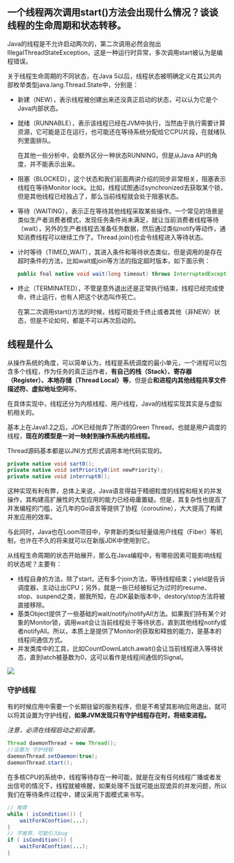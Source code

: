## 一个线程两次调用start()方法会出现什么情况？谈谈线程的生命周期和状态转移。

Java的线程是不允许启动两次的，第二次调用必然会抛出IllegalThreadStateException，这是一种运行时异常，多次调用start被认为是编程错误。

关于线程生命周期的不同状态，在Java 5以后，线程状态被明确定义在其公共内部枚举类型java.lang.Thread.State中，分别是：

* 新建（NEW），表示线程被创建出来还没真正启动的状态，可以认为它是个Java内部状态。

* 就绪（RUNNABLE），表示该线程已经在JVM中执行，当然由于执行需要计算资源，它可能是正在运行，也可能还在等待系统分配给它CPU片段，在就绪队列里面排队。

  在其他一些分析中，会额外区分一种状态RUNNING，但是从Java API的角度，并不能表示出来。

* 阻塞（BLOCKED），这个状态和我们前面两讲介绍的同步非常相关，阻塞表示线程在等待Monitor lock。比如，线程试图通过synchronized去获取某个锁，但是其他线程已经独占了，那么当前线程就会处于阻塞状态。

* 等待（WAITING），表示正在等待其他线程采取某些操作。一个常见的场景是类似生产者消费者模式，发现任务条件尚未满足，就让当前消费者线程等待（wait），另外的生产者线程去准备任务数据，然后通过类似notify等动作，通知消费线程可以继续工作了。Thread.join()也会令线程进入等待状态。

* 计时等待（TIMED_WAIT），其进入条件和等待状态类似，但是调用的是存在超时条件的方法，比如wait或join等方法的指定超时版本，如下面示例：

  ```java
  public fnal native void wait(long timeout) throws InterruptedException;
  ```

* 终止（TERMINATED），不管是意外退出还是正常执行结束，线程已经完成使命，终止运行，也有人把这个状态叫作死亡。

  在第二次调用start()方法的时候，线程可能处于终止或者其他（非NEW）状态，但是不论如何，都是不可以再次启动的。

## 线程是什么

从操作系统的角度，可以简单认为，线程是系统调度的最小单元，一个进程可以包含多个线程，作为任务的真正运作者，**有自己的栈（Stack）、寄存器（Register）、本地存储（Thread Local）等**，但是会**和进程内其他线程共享文件描述符、虚拟地址空间**等。

在具体实现中，线程还分为内核线程、用户线程，Java的线程实现其实是与虚拟机相关的。

基本上在Java1.2之后，JDK已经抛弃了所谓的Green Thread，也就是用户调度的线程，**现在的模型是一对一映射到操作系统内核线程。**

Thread源码基本都是以JNI方式形式调用本地代码实现的。

```java
private native void sart0();
private native void setPriority0(int newPriority);
private native void interrupt0();
```

这种实现有利有弊，总体上来说，Java语言得益于精细粒度的线程和相关的并发操作，其构建高扩展性的大型应用的能力已经毋庸置疑。但是，其复杂性也提高了并发编程的门槛，近几年的Go语言等提供了协程（coroutine），大大提高了构建并发应用的效率。

与此同时，Java也在Loom项目中，孕育新的类似轻量级用户线程（Fiber）等机制，也许在不久的将来就可以在新版JDK中使用到它。

从线程生命周期的状态开始展开，那么在Java编程中，有哪些因素可能影响线程的状态呢？主要有： 

* 线程自身的方法，除了start，还有多个join方法，等待线程结束；yield是告诉调度器，主动让出CPU；另外，就是一些已经被标记为过时的resume、stop、suspend之类，据我所知，在JDK最新版本中，destory/stop方法将被直接移除。
* 基类Object提供了一些基础的wait/notify/notifyAll方法。如果我们持有某个对象的Monitor锁，调用wait会让当前线程处于等待状态，直到其他线程notify或者notifyAll。所以，本质上是提供了Monitor的获取和释放的能力，是基本的线程间通信方式。
* 并发类库中的工具，比如CountDownLatch.await()会让当前线程进入等待状态，直到latch被基数为0，这可以看作是线程间通信的Signal。

![](D:\Work\TyporaNotes\note\JavaSE\Java核心技术36讲\pict\17-1.png)

### 守护线程

有的时候应用中需要一个长期驻留的服务程序，但是不希望其影响应用退出，就可以将其设置为守护线程，**如果JVM发现只有守护线程存在时，将结束进程。**

*注意，必须在线程启动之前设置。*

```java
Thread daemonThread = new Thread();
//设置为 守护线程
daemonThread.setDaemon(true);
daemonThread.start();
```

在多核CPU的系统中，线程等待存在一种可能，就是在没有任何线程广播或者发出信号的情况下，线程就被唤醒，如果处理不当就可能出现诡异的并发问题，所以我们在等待条件过程中，建议采用下面模式来书写。

```java
// 推荐
while ( isCondition()) {
	waitForAConftion(...);
}
// 不推荐，可能引入bug
if ( isCondition()) {
	waitForAConftion(...);
}
```

